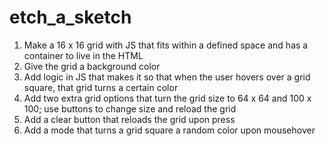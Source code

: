 # etch_a_sketch
1. Make a 16 x 16 grid with JS that fits within a defined space and has a container to live in the HTML
2. Give the grid a background color
3. Add logic in JS that makes it so that when the user hovers over a grid square, that grid turns a certain color
4. Add two extra grid options that turn the grid size to 64 x 64 and 100 x 100; use buttons to change size and reload the grid
5. Add a clear button that reloads the grid upon press
6. Add a mode that turns a grid square a random color upon mousehover